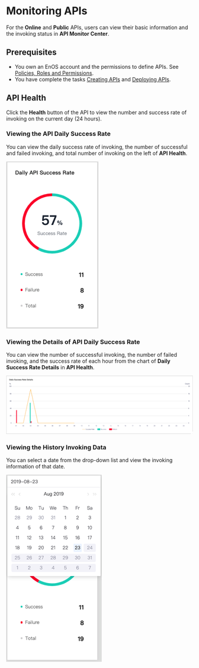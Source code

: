 # Monitoring APIs

For the **Online** and **Public** APIs, users can view their basic information and the invoking status in **API Monitor Center**.


## Prerequisites
- You own an EnOS account and the permissions to define APIs. See [Policies, Roles and Permissions](/docs/enos/en/2.0.9/iam/concept/access_policy.html).
- You have complete the tasks [Creating APIs](creating_api) and [Deploying APIs](deploying_api).

## API Health

Click the **Health** button of the API to view the number and success rate of invoking on the current day (24 hours).

### Viewing the API Daily Success Rate

You can view the daily success rate of invoking, the  number of successful and failed invoking, and total number of invoking on the left of **API Health**.

![](media/dailyrate.png)



### Viewing the Details of API Daily Success Rate  

You can view the number of successful invoking, the number of failed invoking, and the success rate of each hour from the chart of **Daily Success Rate Details** in **API Health**.

![](media/daydetails.png)


### Viewing the History Invoking Data

You can select a date from the drop-down list and view the invoking information of that date.

![](media/selectday.png)


<!--end-->


